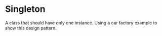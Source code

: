 # Singleton

A class that should have only one instance.
Using a car factory example to show this design pattern.
